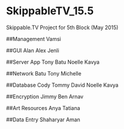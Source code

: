 # SkippableTV_15.5
Skippable.TV Project for 5th Block (May 2015)

##Management
Vamsi

##GUI
Alan Alex Jenli

##Server App
Tony Batu Noelle Kavya

##Network
Batu Tony Michelle

##Database
Cody Tommy David Noelle Kavya

##Encryption
Jimmy Ben Arnav

##Art Resources
Anya Tatiana

##Data Entry
Shaharyar Aman

</br>
</br>


